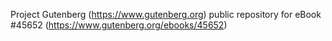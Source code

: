 Project Gutenberg (https://www.gutenberg.org) public repository for eBook #45652 (https://www.gutenberg.org/ebooks/45652)
